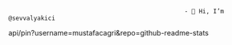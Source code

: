                                                      - 👋 Hi, I’m @sevvalyakici
                                                     

api/pin?username=mustafacagri&repo=github-readme-stats
<!---
sevvalyakici/sevvalyakici is a ✨ special ✨ repository because its `README.md` (this file) appears on your GitHub profile.
You can click the Preview link to take a look at your changes.
--->
